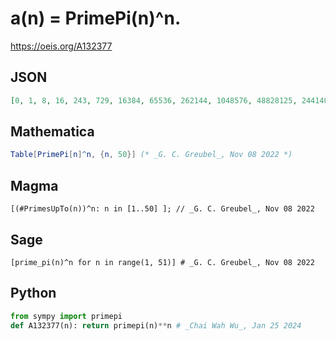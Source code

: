 # a\(n\) \= PrimePi\(n\)^n\.
https://oeis.org/A132377
## JSON
```JSON
[0, 1, 8, 16, 243, 729, 16384, 65536, 262144, 1048576, 48828125, 244140625, 13060694016, 78364164096, 470184984576, 2821109907456, 232630513987207, 1628413597910449, 144115188075855872, 1152921504606846976, 9223372036854775808, 73786976294838206464]
```
## Mathematica
```Mathematica
Table[PrimePi[n]^n, {n, 50}] (* _G. C. Greubel_, Nov 08 2022 *)
```
## Magma
```Magma
[(#PrimesUpTo(n))^n: n in [1..50] ]; // _G. C. Greubel_, Nov 08 2022
```
## Sage
```Sage
[prime_pi(n)^n for n in range(1, 51)] # _G. C. Greubel_, Nov 08 2022
```
## Python
```Python
from sympy import primepi
def A132377(n): return primepi(n)**n # _Chai Wah Wu_, Jan 25 2024
```
